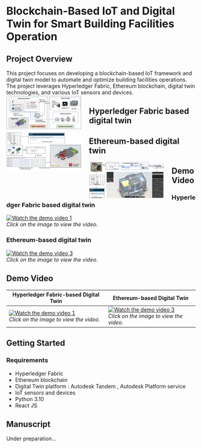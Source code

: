 # Blockchain-Based IoT and Digital Twin for Smart Building Facilities Operation
## Project Overview

This project focuses on developing a blockchain-based IoT framework and digital twin model to automate and optimize building facilities operations. The project leverages Hyperledger Fabric, Ethereum blockchain, digital twin technologies, and various IoT sensors and devices.
<img src="/fig1.jpg" style="float: left; margin-right: 20px; max-width: 200px;">

## Hyperledger Fabric based digital twin
<img src="/fig2.jpg" style="float: left; margin-right: 20px; max-width: 200px;">

## Ethereum-based digital twin
<img src="/fig3.jpg" style="float: left; margin-right: 20px; max-width: 200px;">


## Demo Video

### Hyperledger Fabric based digital twin

[![Watch the demo video 1](https://img.youtube.com/vi/7IBrjgQMDcM/0.jpg)](https://www.youtube.com/watch?v=7IBrjgQMDcM)  
*Click on the image to view the video.*

### Ethereum-based digital twin

[![Watch the demo video 3](https://img.youtube.com/vi/KcqF8dRcqzw/0.jpg)](https://www.youtube.com/watch?v=KcqF8dRcqzw)  
*Click on the image to view the video.*

## Demo Video

| **Hyperledger Fabric-based Digital Twin**                                                   | **Ethereum-based Digital Twin**                                                   |
| ------------------------------------------------------------------------------------------ | --------------------------------------------------------------------------------- |
| [![Watch the demo video 1](https://img.youtube.com/vi/7IBrjgQMDcM/0.jpg)](https://www.youtube.com/watch?v=7IBrjgQMDcM)<br>*Click on the image to view the video.* | [![Watch the demo video 3](https://img.youtube.com/vi/KcqF8dRcqzw/0.jpg)](https://www.youtube.com/watch?v=KcqF8dRcqzw)<br>*Click on the image to view the video.* |


## Getting Started

### Requirements

- Hyperledger Fabric
- Ethereum blockchain
- Digital Twin platform : Autodesk Tandem , Autodesk Platform service
- IoT sensors and devices
- Python 3.10
- React JS

## Manuscript
Under preparation...
